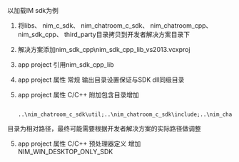 以加载IM sdk为例

1. 将libs、 nim_c_sdk、 nim_chatroom_c_sdk、 nim_chatroom_cpp、 nim_sdk_cpp、 third_party目录拷贝到开发者解决方案目录下
1. 解决方案添加nim_sdk_cpp\nim_sdk_cpp_lib_vs2013.vcxproj
2. app project 引用nim_sdk_cpp_lib
3. app project 属性 常规 输出目录设置保证与SDK dll同级目录
4. app project 属性 C/C++ 附加包含目录增加

		..\nim_chatroom_c_sdk\util;..\nim_chatroom_c_sdk\include;..\nim_chatroom_cpp\util;..\nim_chatroom_cpp\helper;..\nim_chatroom_cpp\api;..\nim_chatroom_cpp;..\nim_sdk_cpp;..\nim_sdk_cpp\api;..\nim_sdk_cpp\helper;..\nim_sdk_cpp\util;..\nim_c_sdk\include;..\nim_c_sdk\util;..\third_party\jsoncpp\include\json;..\nim_tools_cpp_sdk\nim_http_cpp;..\nim_tools_cpp_sdk\nim_audio_cpp;

目录为相对路径，最终可能需要根据开发者解决方案的实际路径做调整

5. app project 属性 C/C++ 预处理器定义 增加 NIM\_WIN\_DESKTOP\_ONLY\_SDK